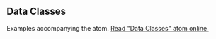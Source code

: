 ## Data Classes

Examples accompanying the atom.
[Read "Data Classes" atom online.](https://stepik.org/lesson/107298/step/1)